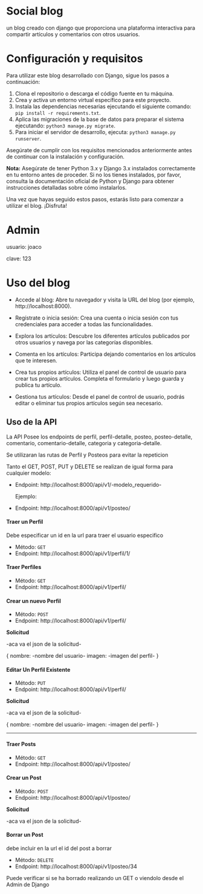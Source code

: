 # Social blog
un blog creado con django que proporciona una plataforma interactiva para compartir artículos y comentarios con otros usuarios.

# Configuración y requisitos

Para utilizar este blog desarrollado con Django, sigue los pasos a continuación:

1. Clona el repositorio o descarga el código fuente en tu máquina.
2. Crea y activa un entorno virtual específico para este proyecto.
3. Instala las dependencias necesarias ejecutando el siguiente comando: `pip install -r requirements.txt`.
4. Aplica las migraciones de la base de datos para preparar el sistema ejecutando: `python3 manage.py migrate`.
5. Para iniciar el servidor de desarrollo, ejecuta: `python3 manage.py runserver`.

Asegúrate de cumplir con los requisitos mencionados anteriormente antes de continuar con la instalación y configuración.

**Nota:** Asegúrate de tener Python 3.x y Django 3.x instalados correctamente en tu entorno antes de proceder. Si no los tienes instalados, por favor, consulta la documentación oficial de Python y Django para obtener instrucciones detalladas sobre cómo instalarlos.

Una vez que hayas seguido estos pasos, estarás listo para comenzar a utilizar el blog. ¡Disfruta!

# Admin 
usuario: joaco

clave: 123

# Uso del blog 

- Accede al blog: Abre tu navegador y visita la URL del blog (por ejemplo, http://localhost:8000).
  
- Regístrate o inicia sesión: Crea una cuenta o inicia sesión con tus credenciales para acceder a todas las funcionalidades.
  
- Explora los artículos: Descubre los diferentes artículos publicados por otros usuarios y navega por las categorías disponibles.
  
- Comenta en los artículos: Participa dejando comentarios en los artículos que te interesen.
  
- Crea tus propios artículos: Utiliza el panel de control de usuario para crear tus propios artículos. Completa el formulario  y luego guarda y publica tu artículo.
  
- Gestiona tus artículos: Desde el panel de control de usuario, podrás editar o eliminar tus propios artículos según sea necesario.


## Uso de la API

La API Posee los endpoints de perfil, perfil-detalle, posteo, posteo-detalle, comentario, comentario-detalle, categoria y categoria-detalle.

Se utilizaran las rutas de Perfil y Posteos para evitar la repeticion

Tanto el GET, POST, PUT y DELETE se realizan de igual forma para cualquier modelo:

  - Endpoint: http://localhost:8000/api/v1/-modelo_requerido-
 
    Ejemplo:

  - Endpoint: http://localhost:8000/api/v1/posteo/

 
#### Traer un Perfil

Debe especificar un id en la url para traer el usuario especifico

- Método: `GET`
- Endpoint: http://localhost:8000/api/v1/perfil/1/


#### Traer Perfiles

- Método: `GET`
- Endpoint: http://localhost:8000/api/v1/perfil/


#### Crear un nuevo Perfil

- Método: `POST`
- Endpoint: http://localhost:8000/api/v1/perfil/

**Solicitud**

-aca va el json de la solicitud-

{
 nombre: -nombre del usuario-
 imagen: -imagen del perfil-
}


#### Editar Un Perfil Existente

- Método: `PUT`
- Endpoint: http://localhost:8000/api/v1/perfil/

**Solicitud**

-aca va el json de la solicitud-

{
 nombre: -nombre del usuario-
 imagen: -imagen del perfil-
}

---------------------------------------------------------------------------------

#### Traer Posts

- Método: `GET`
- Endpoint: http://localhost:8000/api/v1/posteo/


#### Crear un Post

- Método: `POST`
- Endpoint: http://localhost:8000/api/v1/posteo/

**Solicitud**

-aca va el json de la solicitud-


#### Borrar un Post

debe incluir en la url el id del post a borrar

- Método: `DELETE`
- Endpoint: http://localhost:8000/api/v1/posteo/34

Puede verificar si se ha borrado realizando un GET o viendolo desde el Admin de Django
  

